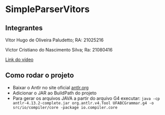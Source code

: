 # SimpleParserVitors

## Integrantes

Vitor Hugo de Oliveira Paludetto; RA: 21025216

Victor Cristiano do Nascimento Silva; Ra: 21080416

[Link do vídeo](https://youtu.be/jF5dCNl0ISI)

## Como rodar o projeto

- Baixar o Antlr no site oficial [antlr.org](https://www.antlr.org/download/antlr-4.13.2-complete.jar)
- Adicionar o JAR ao BuildPath do projeto
- Para gerar os arquivos JAVA a partir do arquivo G4 executar:
  `java -cp antlr-4.13.2-complete.jar org.antlr.v4.Tool UFABCGrammar.g4 -o src/io/compiler/core -package io.compiler.core`

